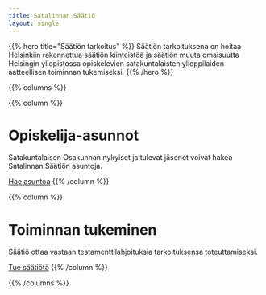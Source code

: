 ```yaml
---
title: Satalinnan Säätiö
layout: single
---
```


{{% hero title="Säätiön tarkoitus" %}}
Säätiön tarkoituksena on hoitaa Helsinkiin rakennettua säätiön kiinteistöä ja säätiön muuta omaisuutta
Helsingin yliopistossa opiskelevien satakuntalaisten ylioppilaiden aatteellisen toiminnan tukemiseksi.
{{% /hero %}}

{{% columns %}}

{{% column %}}
# Opiskelija-asunnot

Satakuntalaisen Osakunnan nykyiset ja tulevat jäsenet voivat hakea Satalinnan Säätiön asuntoja.

<a href="https://satakuntalainenosakunta.fi/asuntola" class="button is-outlined is-fullwidth is-medium">Hae asuntoa</a>
{{% /column %}}

{{% column %}}
# Toiminnan tukeminen

Säätiö ottaa vastaan testamenttilahjoituksia tarkoituksensa toteuttamiseksi.

<a href="/lahjoittaminen" class="button is-outlined is-fullwidth is-medium">Tue säätiötä</a>
{{% /column %}}

{{% /columns %}}
